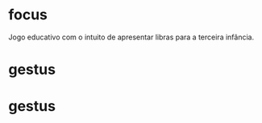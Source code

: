 # focus
Jogo educativo com o intuito de apresentar libras para a terceira infância.
# gestus
# gestus
